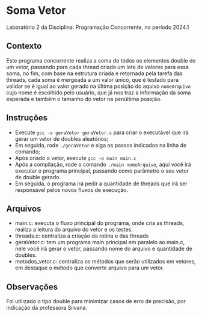 # Soma Vetor
Laboratório 2 da Disciplina: Programação Concorrente, no período 2024.1

## Contexto
Este programa concorrente realiza a soma de todos os elementos double de um vetor, passando para cada thread criada um lote de valores para essa soma,
no fim, com base na estrutura criada e retornada pela tarefa das threads, cada soma é mergeada a um valor único, que é testado para validar se é igual ao valor
gerado na última posição do aquivo ```nomeArquivo``` cujo nome é escolhido pelo usuário, que já nos traz a informação da soma esperada e também o tamanho do vetor na penúltima posição.


## Instruções
- Execute ```gcc -o geraVetor geraVetor.c``` para criar o executável que irá gerar um vetor de doubles aleatórios;
- Em seguida, rode ```./geraVetor``` e siga os passos indicados na linha de comando;
- Após criado o vetor, execute ```gcc -o main main.c```
- Após a compilação, rode o comando ```./main nomeArquivo```, aqui você irá executar o programa principal, passando como parâmetro o seu vetor de double gerado.
- Em seguida, o programa irá pedir a quantidade de threads que irá ser responsável pelos novos fluxos de execução.

## Arquivos

 - main.c: executa o fluxo principal do programa, onde cria as threads, realiza a leitura do arquivo do vetor e os testes.
 - threads.c: centraliza a criação da rotina e das threads
 - geraVetor.c: tem um programa main principal em paralelo ao main.c, nele você irá gerar o vetor, passando nome do arquivo e quantidade de doubles.
 - metodos_vetor.c: centraliza os métodos que serão utilizados em vetores, em destaque o método que converte arquivo para um vetor.


## Observações
Foi utilizado o tipo double para minimizar casos de erro de precisão, por indicação da professora Silvana.
